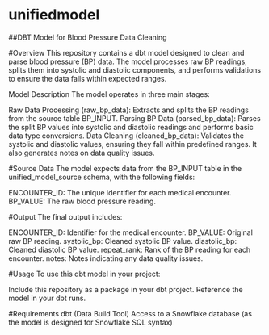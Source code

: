 # unifiedmodel


##DBT Model for Blood Pressure Data Cleaning

#Overview
This repository contains a dbt model designed to clean and parse blood pressure (BP) data. The model processes raw BP readings, splits them into systolic and diastolic components, and performs validations to ensure the data falls within expected ranges.

Model Description
The model operates in three main stages:

Raw Data Processing (raw_bp_data): Extracts and splits the BP readings from the source table BP_INPUT.
Parsing BP Data (parsed_bp_data): Parses the split BP values into systolic and diastolic readings and performs basic data type conversions.
Data Cleaning (cleaned_bp_data): Validates the systolic and diastolic values, ensuring they fall within predefined ranges. It also generates notes on data quality issues.

#Source Data
The model expects data from the BP_INPUT table in the unified_model_source schema, with the following fields:

ENCOUNTER_ID: The unique identifier for each medical encounter.
BP_VALUE: The raw blood pressure reading.

#Output
The final output includes:

ENCOUNTER_ID: Identifier for the medical encounter.
BP_VALUE: Original raw BP reading.
systolic_bp: Cleaned systolic BP value.
diastolic_bp: Cleaned diastolic BP value.
repeat_rank: Rank of the BP reading for each encounter.
notes: Notes indicating any data quality issues.

#Usage
To use this dbt model in your project:

Include this repository as a package in your dbt project.
Reference the model in your dbt runs.

#Requirements
dbt (Data Build Tool)
Access to a Snowflake database (as the model is designed for Snowflake SQL syntax)
